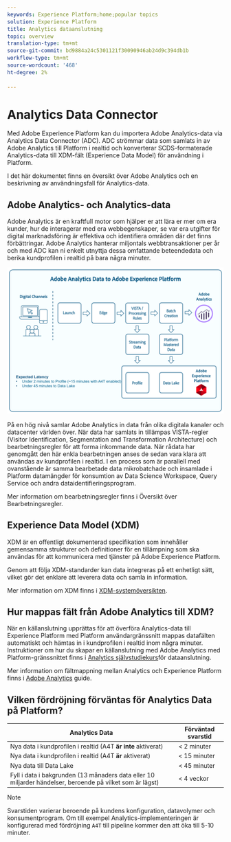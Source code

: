 ```yaml
---
keywords: Experience Platform;home;popular topics
solution: Experience Platform
title: Analytics dataanslutning
topic: overview
translation-type: tm+mt
source-git-commit: bd9884a24c5301121f30090946ab24d9c394db1b
workflow-type: tm+mt
source-wordcount: '468'
ht-degree: 2%

---
```



# Analytics Data Connector

Med Adobe Experience Platform kan du importera Adobe Analytics-data via Analytics Data Connector (ADC). ADC strömmar data som samlats in av Adobe Analytics till Platform i realtid och konverterar SCDS-formaterade Analytics-data till XDM-fält (Experience Data Model) för användning i Platform.

I det här dokumentet finns en översikt över Adobe Analytics och en beskrivning av användningsfall för Analytics-data.

## Adobe Analytics- och Analytics-data

Adobe Analytics är en kraftfull motor som hjälper er att lära er mer om era kunder, hur de interagerar med era webbegenskaper, se var era utgifter för digital marknadsföring är effektiva och identifiera områden där det finns förbättringar. Adobe Analytics hanterar miljontals webbtransaktioner per år och med ADC kan ni enkelt utnyttja dessa omfattande beteendedata och berika kundprofilen i realtid på bara några minuter.

![](./images/analytics-data-experience-platform.png)

På en hög nivå samlar Adobe Analytics in data från olika digitala kanaler och datacenter världen över. När data har samlats in tillämpas VISTA-regler (Visitor Identification, Segmentation and Transformation Architecture) och bearbetningsregler för att forma inkommande data. När rådata har genomgått den här enkla bearbetningen anses de sedan vara klara att användas av kundprofilen i realtid. I en process som är parallell med ovanstående är samma bearbetade data mikrobatchade och insamlade i Platform datamängder för konsumtion av Data Science Workspace, Query Service och andra dataidentifieringsprogram.

Mer information om bearbetningsregler finns i Översikt över [](https://docs.adobe.com/content/help/en/analytics/admin/admin-tools/processing-rules/processing-rules.html) Bearbetningsregler.

## Experience Data Model (XDM)

XDM är en offentligt dokumenterad specifikation som innehåller gemensamma strukturer och definitioner för en tillämpning som ska användas för att kommunicera med tjänster på Adobe Experience Platform.

Genom att följa XDM-standarder kan data integreras på ett enhetligt sätt, vilket gör det enklare att leverera data och samla in information.

Mer information om XDM finns i [XDM-systemöversikten](../../../xdm/home.md).

## Hur mappas fält från Adobe Analytics till XDM?

När en källanslutning upprättas för att överföra Analytics-data till Experience Platform med Platform användargränssnitt mappas datafälten automatiskt och hämtas in i kundprofilen i realtid inom några minuter. Instruktioner om hur du skapar en källanslutning med Adobe Analytics med Platform-gränssnittet finns i [Analytics självstudiekurs](../../tutorials/ui/create/adobe-applications/analytics.md)för dataanslutning.

Mer information om fältmappning mellan Analytics och Experience Platform finns i [Adobe Analytics](./mapping/analytics.md) guide.

## Vilken fördröjning förväntas för Analytics Data på Platform?

| Analytics Data | Förväntad svarstid |
| -------------- | ---------------- |
| Nya data i kundprofilen i realtid (A4T **är inte** aktiverat) | &lt; 2 minuter |
| Nya data i kundprofilen i realtid (A4T **är** aktiverat) | &lt; 15 minuter |
| Nya data till Data Lake | &lt; 45 minuter |
| Fyll i data i bakgrunden (13 månaders data eller 10 miljarder händelser, beroende på vilket som är lägst) | &lt; 4 veckor |

>[!NOTE]
>
>Svarstiden varierar beroende på kundens konfiguration, datavolymer och konsumentprogram. Om till exempel Analytics-implementeringen är konfigurerad med fördröjning `A4T` till pipeline kommer den att öka till 5-10 minuter.